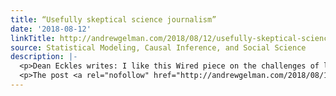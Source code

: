 ```yaml
---
title: “Usefully skeptical science journalism”
date: '2018-08-12'
linkTitle: http://andrewgelman.com/2018/08/12/usefully-skeptical-science-journalism/
source: Statistical Modeling, Causal Inference, and Social Science
description: |-
  <p>Dean Eckles writes: I like this Wired piece on the challenges of learning about how technologies are affecting us and children. The journalist introducing a nice analogy (that he had in mind before talking with me — I&#8217;m briefly quoted) between the challenges in nutrition (and observational epidemiology more generally) and in studying &#8220;addictive&#8221; technologies. [&#8230;]</p>
  <p>The post <a rel="nofollow" href="http://andrewgelman.com/2018/08/12/usefully-skeptical-science-journ
---
```

